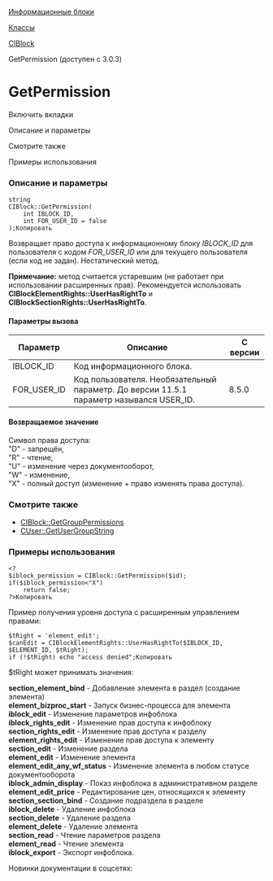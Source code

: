 [Информационные блоки](/api_help/iblock/index.php)

[Классы](/api_help/iblock/classes/index.php)

[CIBlock](/api_help/iblock/classes/ciblock/index.php)

GetPermission (доступен с 3.0.3)

GetPermission
=============

Включить вкладки

Описание и параметры

Смотрите также

Примеры использования

### Описание и параметры

```
string
CIBlock::GetPermission(
	int IBLOCK_ID,
	int FOR_USER_ID = false
);Копировать
```

Возвращает право доступа к информационному блоку *IBLOCK\_ID* для пользователя с кодом *FOR\_USER\_ID* или для текущего пользователя (если код не задан). Нестатический метод.

**Примечание:** метод считается устаревшим (не работает при использовании расширенных прав). Рекомендуется использовать **CIBlockElementRights::UserHasRightTo** и **CIBlockSectionRights::UserHasRightTo**.

#### Параметры вызова

| Параметр | Описание | С версии |
| --- | --- | --- |
| IBLOCK\_ID | Код информационного блока. |  |
| FOR\_USER\_ID | Код пользователя. Необязательный параметр.   До версии 11.5.1 параметр назывался USER\_ID. | 8.5.0 |

#### Возвращаемое значение

Символ права доступа:  
"D" - запрещён,  
"R" - чтение,  
"U" - изменение через документооборот,  
"W" - изменение,  
"X" - полный доступ (изменение + право изменять права доступа).

### Смотрите также

* [CIBlock::GetGroupPermissions](/api_help/iblock/classes/ciblock/getgrouppermissions.php)
* [CUser::GetUserGroupString](/api_help/main/reference/cuser/getusergroupstring.php)

### Примеры использования

```
<?
$iblock_permission = CIBlock::GetPermission($id);
if($iblock_permission<"X")
	return false;
?>Копировать
```

Пример получения уровня доступа с расширенным управлением правами:

```
$tRight = 'element_edit';
$canEdit = CIBlockElementRights::UserHasRightTo($IBLOCK_ID, $ELEMENT_ID, $tRight);
if (!$tRight) echo "access denied";Копировать
```

$tRight может принимать значения:

**section\_element\_bind** - Добавление элемента в раздел (создание элемента)  
**element\_bizproc\_start** - Запуск бизнес-процесса для элемента  
**iblock\_edit** - Изменение параметров инфоблока  
**iblock\_rights\_edit** - Изменение прав доступа к инфоблоку  
**section\_rights\_edit** - Изменение прав доступа к разделу  
**element\_rights\_edit** - Изменение прав доступа к элементу  
**section\_edit** - Изменение раздела  
**element\_edit** - Изменение элемента  
**element\_edit\_any\_wf\_status** - Изменение элемента в любом статусе документооборота  
**iblock\_admin\_display** - Показ инфоблока в административном разделе  
**element\_edit\_price** - Редактирование цен, относящихся к элементу  
**section\_section\_bind** - Создание подраздела в разделе  
**iblock\_delete** - Удаление инфоблока  
**section\_delete** - Удаление раздела  
**element\_delete** - Удаление элемента  
**section\_read** - Чтение параметров раздела  
**element\_read** - Чтение элемента  
**iblock\_export** - Экспорт инфоблока.

Новинки документации в соцсетях: